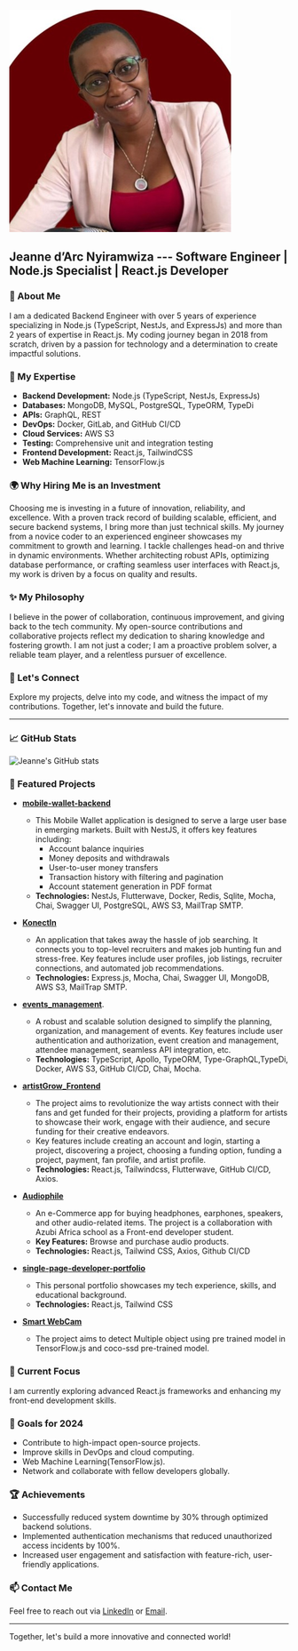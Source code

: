 
![Jeanne d'Arc NYIRAMWIZA](https://github.com/njoanc/njoanc/blob/main/1714500914832.jpeg)

## Jeanne d’Arc Nyiramwiza --- Software Engineer | Node.js Specialist | React.js Developer



### 🌟 About Me
I am a dedicated Backend Engineer with over 5 years of experience specializing in Node.js (TypeScript, NestJs, and ExpressJs) and more than 2 years of expertise in React.js. My coding journey began in 2018 from scratch, driven by a passion for technology and a determination to create impactful solutions.

### 💼 My Expertise
- **Backend Development:** Node.js (TypeScript, NestJs, ExpressJs)
- **Databases:** MongoDB, MySQL, PostgreSQL, TypeORM, TypeDi
- **APIs:** GraphQL, REST
- **DevOps:** Docker, GitLab, and GitHub CI/CD
- **Cloud Services:** AWS S3
- **Testing:** Comprehensive unit and integration testing
- **Frontend Development:** React.js, TailwindCSS
- **Web Machine Learning:** TensorFlow.js

### 🌍 Why Hiring Me is an Investment
Choosing me is investing in a future of innovation, reliability, and excellence. With a proven track record of building scalable, efficient, and secure backend systems, I bring more than just technical skills. My journey from a novice coder to an experienced engineer showcases my commitment to growth and learning. I tackle challenges head-on and thrive in dynamic environments. Whether architecting robust APIs, optimizing database performance, or crafting seamless user interfaces with React.js, my work is driven by a focus on quality and results.

### ✨ My Philosophy
I believe in the power of collaboration, continuous improvement, and giving back to the tech community. My open-source contributions and collaborative projects reflect my dedication to sharing knowledge and fostering growth. I am not just a coder; I am a proactive problem solver, a reliable team player, and a relentless pursuer of excellence.

### 👀 Let's Connect
Explore my projects, delve into my code, and witness the impact of my contributions. Together, let's innovate and build the future.

---

### 📈 GitHub Stats
![Jeanne's GitHub stats](https://github-readme-stats.vercel.app/api?username=njoanc&show_icons=true&theme=radical)

### 🔭 Featured Projects
- [**mobile-wallet-backend**](https://github.com/njoanc/mobile-wallet-backend.git)
  - This Mobile Wallet application is designed to serve a large user base in emerging markets. Built with NestJS, it offers key features including:
    - Account balance inquiries
    - Money deposits and withdrawals
    - User-to-user money transfers
    - Transaction history with filtering and pagination
    - Account statement generation in PDF format
  - **Technologies:** NestJs, Flutterwave, Docker, Redis, Sqlite, Mocha, Chai, Swagger UI, PostgreSQL, AWS S3, MailTrap SMTP.
- [**KonectIn**](https://github.com/konnectintech/Konectin-website-_backend)
  - An application that takes away the hassle of job searching. It connects you to top-level recruiters and makes job hunting fun and stress-free. Key features include user profiles, job listings, recruiter connections, and automated job recommendations.
  - **Technologies:** Express.js, Mocha, Chai, Swagger UI, MongoDB, AWS S3, MailTrap SMTP.
    
- [**events_management**](https://github.com/njoanc/events_management.git).
   - A robust and scalable solution designed to simplify the planning, organization, and management of events. Key features include user authentication and authorization, event creation and management, attendee management, seamless API integration, etc.
  - **Technologies:** TypeScript, Apollo, TypeORM, Type-GraphQL,TypeDi, Docker, AWS S3, GitHub CI/CD, Chai, Mocha.

- [**artistGrow_Frontend**](https://github.com/njoanc/artistGrow_Frontend.git)
  - The project aims to revolutionize the way artists connect with their fans and get funded for their projects, providing a platform for artists to showcase their work, engage with their audience, and secure funding for their creative endeavors.
  -  Key features include creating an account and login, starting a project, discovering a project, choosing a funding option, funding a project, payment, fan profile, and artist profile.
  -  **Technologies:** React.js, Tailwindcss, Flutterwave, GitHub CI/CD, Axios.

- [**Audiophile**](https://github.com/njoanc/audiophile.git)
  - An e-Commerce app for buying headphones, earphones, speakers, and other audio-related items. The project is a collaboration with Azubi Africa school as a Front-end developer student.
  - **Key Features:** Browse and purchase audio products.
  - **Technologies:** React.js, Tailwind CSS, Axios, Github CI/CD
 
- [**single-page-developer-portfolio**](https://github.com/njoanc/single-page-developer-portfolio.git)
  - This personal portfolio showcases my tech experience, skills, and educational background.
  - **Technologies:** React.js, Tailwind CSS
 
- [**Smart WebCam**](https://github.com/njoanc/smartWebCam.git)
  - The project aims to detect Multiple object using pre trained model in TensorFlow.js and coco-ssd pre-trained model.
    
### 🌱 Current Focus
I am currently exploring advanced React.js frameworks and enhancing my front-end development skills.

### 🎯 Goals for 2024
- Contribute to high-impact open-source projects.
- Improve skills in DevOps and cloud computing.
- Web Machine Learning(TensorFlow.js).
- Network and collaborate with fellow developers globally.

### 🏆 Achievements
- Successfully reduced system downtime by 30% through optimized backend solutions.
- Implemented authentication mechanisms that reduced unauthorized access incidents by 100%.
- Increased user engagement and satisfaction with feature-rich, user-friendly applications.

### 📫 Contact Me
Feel free to reach out via [LinkedIn](https://www.linkedin.com/in/jeanne-nyiramwiza/) or [Email](mailto:jeannedarcnyiramwiza@gmail.com).

---

Together, let's build a more innovative and connected world!
